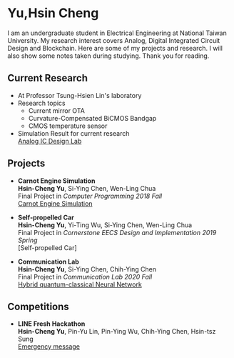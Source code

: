 # Yu,Hsin Cheng
I am an undergraduate student in Electrical Engineering at National Taiwan University. 
My research interest covers Analog, Digital Integrated Circuit Design and Blockchain.
Here are some of my projects and research.
I will also show some notes taken during studying.
Thank you for reading.

## Current Research
* At Professor Tsung-Hsien Lin's laboratory 
* Research topics
  * Current mirror OTA
  * Curvature-Compensated BiCMOS Bandgap
  * CMOS temperature sensor
* Simulation Result for current research<br>
[Analog IC Design Lab](https://github.com/HsinCheng530/Analog-IC-Design-Lab.git)

## Projects
* **Carnot Engine Simulation**<br>
**Hsin-Cheng Yu**, Si-Ying Chen, Wen-Ling Chua<br>
Final Project in *Computer Programming 2018 Fall*<br>
[Carnot Engine Simulation](https://github.com/HsinCheng530/Carnot-Engine-Simulation.git)

* **Self-propelled Car**<br>
**Hsin-Cheng Yu**, Yi-Ting Wu, Si-Ying Chen, Wen-Ling Chua<br>
Final Project in *Cornerstone EECS Design and Implementation 2019 Spring*<br>
[Self-propelled Car]

* **Communication Lab**<br>
**Hsin-Cheng Yu**, Si-Ying Chen, Chih-Ying Chen<br>
Final Project in *Communication Lab 2020 Fall*<br>
[Hybrid quantum-classical Neural Network](https://github.com/HsinCheng530/Communication-Lab.git)

## Competitions
* **LINE Fresh Hackathon**<br>
**Hsin-Cheng Yu**, Pin-Yu Lin, Pin-Ying Wu, Chih-Ying Chen, Hsin-tsz Sung<br>
[Emergency message](https://github.com/HsinCheng530/LINE-Fresh-Hackathon.git)


<!--You can use the [editor on GitHub](https://github.com/HsinCheng530/HsinCheng530.github.io/edit/main/README.md) to maintain and preview the content for your website in Markdown files.

Whenever you commit to this repository, GitHub Pages will run [Jekyll](https://jekyllrb.com/) to rebuild the pages in your site, from the content in your Markdown files.

### Markdown
Markdown is a lightweight and easy-to-use syntax for styling your writing. It includes conventions for

```markdown
Syntax highlighted code block
# Header 1
## Header 2
### Header 3

- Bulleted
- List

1. Numbered
2. List

**Bold** and _Italic_ and `Code` text

[Link](url) and ![Image](src)
```

For more details see [GitHub Flavored Markdown](https://guides.github.com/features/mastering-markdown/).

### Jekyll Themes

Your Pages site will use the layout and styles from the Jekyll theme you have selected in your [repository settings](https://github.com/HsinCheng530/HsinCheng530.github.io/settings). The name of this theme is saved in the Jekyll `_config.yml` configuration file.

### Support or Contact

Having trouble with Pages? Check out our [documentation](https://docs.github.com/categories/github-pages-basics/) or [contact support](https://support.github.com/contact) and we’ll help you sort it out.
-->
